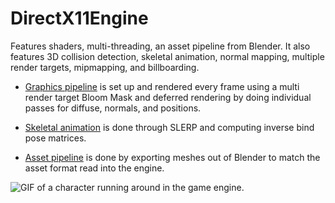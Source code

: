 # DirectX11Engine
Features shaders, multi-threading, an asset pipeline from Blender. It also features 3D collision detection, skeletal animation, normal mapping, multiple render targets, mipmapping, and billboarding.

- [Graphics pipeline](https://github.com/meganfriedenberg/DirectX11Engine/blob/main/DX11E/Source/game.cpp) is set up and rendered every frame using a multi render target Bloom Mask and deferred rendering by doing individual passes for diffuse, normals, and positions.

- [Skeletal animation](https://github.com/meganfriedenberg/DirectX11Engine/blob/main/DX11E/Engine/Animation.cpp) is done through SLERP and computing inverse bind pose matrices.

- [Asset pipeline](https://github.com/meganfriedenberg/DirectX11Engine/blob/main/DX11E/Engine/mesh.cpp) is done by exporting meshes out of Blender to match the asset format read into the engine. 


![GIF of a character running around in the game engine.](https://github.com/meganfriedenberg/meganfriedenberg.github.io/blob/master/images/485engine.gif?raw=true)   